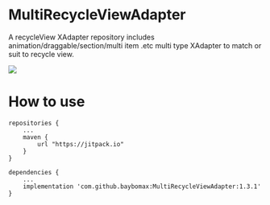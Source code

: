 # MultiRecycleViewAdapter
A recycleView XAdapter repository includes animation/draggable/section/multi item .etc multi type XAdapter to match or suit to recycle view.

[![](https://www.jitpack.io/v/baybomax/MultiRecycleViewAdapter.svg)](https://www.jitpack.io/#baybomax/MultiRecycleViewAdapter)

# How to use


	repositories {
		...
		maven {
			url "https://jitpack.io"
		}
	}

	dependencies {
		...
		implementation 'com.github.baybomax:MultiRecycleViewAdapter:1.3.1'
	}

